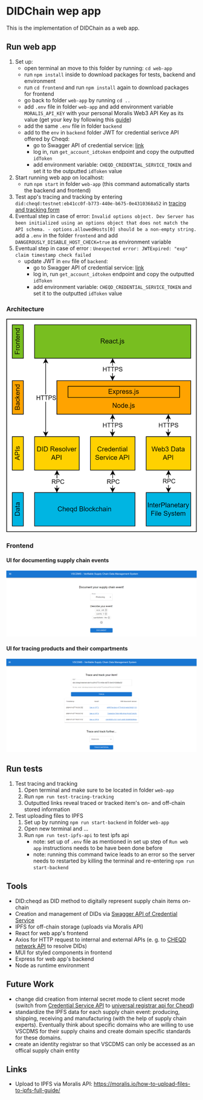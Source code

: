# DIDChain wep app
This is the implementation of DIDChain as a web app.

## Run web app
1. Set up:
    - open terminal an move to this folder by running: `cd web-app`
    - run `npm install` inside to download packages for tests, backend and environment
    - run `cd frontend` and run `npm install` again to download packages for frontend
    - go back to folder `web-app` by running `cd ..`
    - add `.env` file in folder `web-app` and add environment variable `MORALIS_API_KEY` with your personal Moralis Web3 API Key as its value (get your key by following this [guide](https://docs.moralis.io/2.0/web3-data-api/evm/get-your-api-key))
    - add the same `.env` file in folder `backend`
    - add to the `env` in `backend` folder JWT for credential serivce API offered by Cheqd:
        - go to Swagger API of credential service: [link](https://credential-service.cheqd.net/swagger/#/Account/get_account_idtoken)
        - log in, run `get_account_idtoken` endpoint and copy the outputted ``idToken``
        - add environment variable: ``CHEQD_CREDENTIAL_SERVICE_TOKEN`` and set it to the outputted ``idToken`` value
2. Start running web app on localhost:
    - run `npm start` in folder `web-app` (this command automatically starts the backend and frontend)
3. Test app's tracing and tracking by entering ``did:cheqd:testnet:eb41cc0f-b773-440e-b675-0e4310368a52`` in [tracing and tracking form](http://localhost:3000/trace-and-track)
4. Eventual step in case of error: 
        `Invalid options object. Dev Server has been initialized using an options object that does not match the API schema. - options.allowedHosts[0] should be a non-empty string.`
    add a `.env` in the folder `frontend` and add `DANGEROUSLY_DISABLE_HOST_CHECK=true` as environment variable
5. Eventual step in case of error : `Unexpected error: JWTExpired: "exp" claim timestamp check failed`
    - update JWT in `env` file of `backend`:
        - go to Swagger API of credential service: [link](https://credential-service.cheqd.net/swagger/#/Account/get_account_idtoken)
        - log in, run `get_account_idtoken` endpoint and copy the outputted ``idToken``
        - add environment variable: ``CHEQD_CREDENTIAL_SERVICE_TOKEN`` and set it to the outputted ``idToken`` value

### Architecture
![alt Architecture DIDChain web app implementation](../screenshots/architecture.png)

### Frontend
#### UI for documenting supply chain events
![alt Frontend for documenting supply chain events](../screenshots/frontend_documenting_milk_production.png)

#### UI for tracing products and their compartments
![alt Frontend for tracing products and their compartments](../screenshots/frontend_trace_product.png)

## Run tests
1. Test tracing and tracking
    1. Open terminal and make sure to be located in folder `web-app`
    2. Run `npm run test-tracing-tracking`
    3. Outputted links reveal traced or tracked item's on- and off-chain stored information
2. Test uploading files to IPFS
    1. Set up by running `npm run start-backend` in folder `web-app`
    2. Open new terminal and ...
    3. Run `npm run test-ipfs-api` to test ipfs api 
        - note: set up of `.env` file as mentioned in set up step of `Run web app` instructions needs to be have been done before
        - note: running this command twice leads to an error so the server needs to restarted by killing the terminal and re-entering `npm run start-backend`

## Tools
- DID:cheqd as DID method to digitally represent supply chain items on-chain
- Creation and management of DIDs via [Swagger API of Credential Service](https://credential-service.cheqd.net/swagger)
- IPFS for off-chain storage (uploads via Moralis API)
- React for web app's frontend
- Axios for HTTP request to internal and external APIs (e. g. to [CHEQD network API](https://resolver.cheqd.net/) to resolve DIDs)
- MUI for styled components in frontend
- Express for web app's backend
- Node as runtime environment

## Future Work
- change did creation from internal secret mode to client secret mode (switch from [Credential Service API](https://credential-service.cheqd.net/swagger) to [universal registrar api for Cheqd](https://did-registrar.cheqd.net/api-docs/#/))
- standardize the IPFS data for each supply chain event: producing, shipping, receiving and manufacturing (with the help of supply chain experts). Eventually think about specific domains who are willing to use VSCDMS for their supply chains and create domain specific standards for these domains.
- create an identity registrar so that VSCDMS can only be accessed as an offical supply chain entity

## Links
- Upload to IPFS via Moralis API: https://moralis.io/how-to-upload-files-to-ipfs-full-guide/